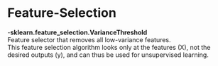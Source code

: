 # Feature-Selection

-<b>sklearn.feature_selection.VarianceThreshold</b><br>
  Feature selector that removes all low-variance features. <br>
  This feature selection algorithm looks only at the features (X), not the desired outputs (y), and can thus be used for unsupervised learning.<br>
